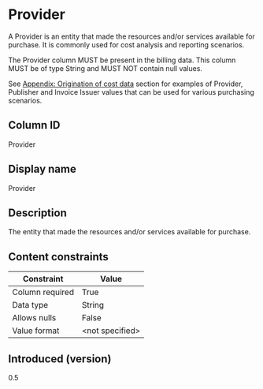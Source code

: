 # Provider

A Provider is an entity that made the resources and/or services available for purchase. It is commonly used for cost analysis and reporting scenarios.

The Provider column MUST be present in the billing data. This column MUST be of type String and MUST NOT contain null values.

See [Appendix: Origination of cost data](#origination-of-cost-data) section for examples of Provider, Publisher and Invoice Issuer values that can be used for various purchasing scenarios.

## Column ID

Provider

## Display name

Provider

## Description

The entity that made the resources and/or services available for purchase.

## Content constraints

| Constraint      | Value           |
|-----------------|-----------------|
| Column required | True            |
| Data type       | String          |
| Allows nulls    | False           |
| Value format    | \<not specified> |

## Introduced (version)

0.5
